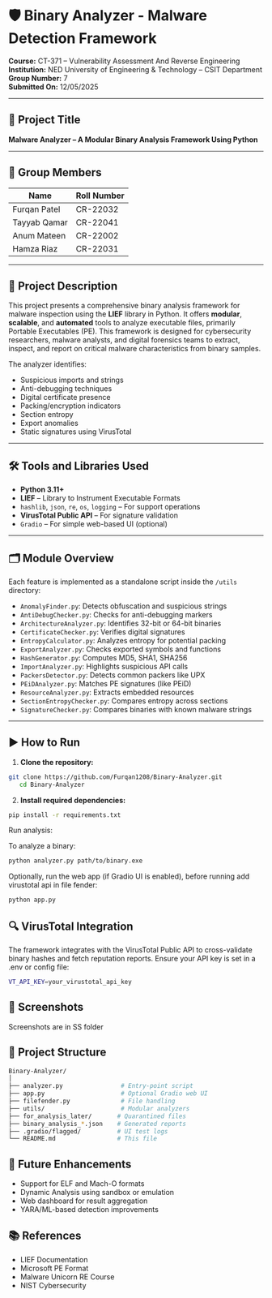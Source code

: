 # 🛡️ Binary Analyzer - Malware Detection Framework

**Course:** CT-371 – Vulnerability Assessment And Reverse Engineering  
**Institution:** NED University of Engineering & Technology – CSIT Department  
**Group Number:** 7  
**Submitted On:** 12/05/2025

---

## 📌 Project Title

**Malware Analyzer – A Modular Binary Analysis Framework Using Python**

---

## 👥 Group Members

| Name         | Roll Number |
|--------------|-------------|
| Furqan Patel | CR-22032    |
| Tayyab Qamar | CR-22041    |
| Anum Mateen  | CR-22002    |
| Hamza Riaz   | CR-22031    |

---

## 📝 Project Description

This project presents a comprehensive binary analysis framework for malware inspection using the **LIEF** library in Python. It offers **modular**, **scalable**, and **automated** tools to analyze executable files, primarily Portable Executables (PE). This framework is designed for cybersecurity researchers, malware analysts, and digital forensics teams to extract, inspect, and report on critical malware characteristics from binary samples.

The analyzer identifies:
- Suspicious imports and strings
- Anti-debugging techniques
- Digital certificate presence
- Packing/encryption indicators
- Section entropy
- Export anomalies
- Static signatures using VirusTotal

---

## 🛠️ Tools and Libraries Used

- **Python 3.11+**
- **LIEF** – Library to Instrument Executable Formats
- `hashlib`, `json`, `re`, `os`, `logging` – For support operations
- **VirusTotal Public API** – For signature validation
- `Gradio` – For simple web-based UI (optional)

---

## 🗂️ Module Overview

Each feature is implemented as a standalone script inside the `/utils` directory:

- `AnomalyFinder.py`: Detects obfuscation and suspicious strings
- `AntiDebugChecker.py`: Checks for anti-debugging markers
- `ArchitectureAnalyzer.py`: Identifies 32-bit or 64-bit binaries
- `CertificateChecker.py`: Verifies digital signatures
- `EntropyCalculator.py`: Analyzes entropy for potential packing
- `ExportAnalyzer.py`: Checks exported symbols and functions
- `HashGenerator.py`: Computes MD5, SHA1, SHA256
- `ImportAnalyzer.py`: Highlights suspicious API calls
- `PackersDetector.py`: Detects common packers like UPX
- `PEiDAnalyzer.py`: Matches PE signatures (like PEiD)
- `ResourceAnalyzer.py`: Extracts embedded resources
- `SectionEntropyChecker.py`: Compares entropy across sections
- `SignatureChecker.py`: Compares binaries with known malware strings

---

## ▶️ How to Run

1. **Clone the repository:**

```bash
git clone https://github.com/Furqan1208/Binary-Analyzer.git
   cd Binary-Analyzer
```

2. **Install required dependencies:**

```bash
pip install -r requirements.txt
```

Run analysis:

To analyze a binary:

```bash
python analyzer.py path/to/binary.exe
```

Optionally, run the web app (if Gradio UI is enabled), before running add virustotal api in file fender:

```bash
python app.py
```

## 🔍 VirusTotal Integration
The framework integrates with the VirusTotal Public API to cross-validate binary hashes and fetch reputation reports.
Ensure your API key is set in a .env or config file:

```bash
VT_API_KEY=your_virustotal_api_key
```

## 📸 Screenshots
Screenshots are in SS folder


## 📁 Project Structure
```bash
Binary-Analyzer/
│
├── analyzer.py                # Entry-point script
├── app.py                     # Optional Gradio web UI
├── filefender.py              # File handling
├── utils/                     # Modular analyzers
├── for_analysis_later/       # Quarantined files
├── binary_analysis_*.json    # Generated reports
├── .gradio/flagged/          # UI test logs
└── README.md                 # This file
```

## 🔄 Future Enhancements
- Support for ELF and Mach-O formats
- Dynamic Analysis using sandbox or emulation
- Web dashboard for result aggregation
- YARA/ML-based detection improvements

## 📚 References
- LIEF Documentation
- Microsoft PE Format
- Malware Unicorn RE Course
- NIST Cybersecurity

